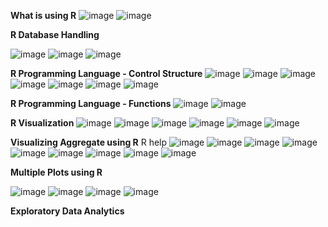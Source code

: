 **What is using R**
![image](https://github.com/princit/Data_Analysis_and_Bussiness_Intelligence/assets/29123911/c3d1d1b9-5cd8-43fe-bf20-22ca36551a31)
![image](https://github.com/princit/Data_Analysis_and_Bussiness_Intelligence/assets/29123911/d1edc75b-c2e3-4112-b5b7-eed9d72919ef)

**R Database Handling**

![image](https://github.com/princit/Data_Analysis_and_Bussiness_Intelligence/assets/29123911/ca560fc5-8b7b-42bb-96df-d950b5b6bcc2)
![image](https://github.com/princit/Data_Analysis_and_Bussiness_Intelligence/assets/29123911/622be148-292d-4d66-bb5c-b06d4de4a5b2)
![image](https://github.com/princit/Data_Analysis_and_Bussiness_Intelligence/assets/29123911/1ef5ed72-60df-4169-846c-5fd8ca4cb112)

 **R Programming Language - Control Structure**
 ![image](https://github.com/princit/Data_Analysis_and_Bussiness_Intelligence/assets/29123911/1a9623ae-dccc-4c3e-9a5f-3992d31a002f)
![image](https://github.com/princit/Data_Analysis_and_Bussiness_Intelligence/assets/29123911/d0e30a82-8cf3-4641-86ee-c2404f816374)
![image](https://github.com/princit/Data_Analysis_and_Bussiness_Intelligence/assets/29123911/d2544cdf-5a3e-4881-bd12-707954ce480b)
![image](https://github.com/princit/Data_Analysis_and_Bussiness_Intelligence/assets/29123911/7e968159-b825-4543-ad13-3f8b61d81572)
![image](https://github.com/princit/Data_Analysis_and_Bussiness_Intelligence/assets/29123911/b8dcbfed-edb0-4134-ae59-3a260d1aad00)
![image](https://github.com/princit/Data_Analysis_and_Bussiness_Intelligence/assets/29123911/d954a884-f723-4842-865c-cbcd525c34ba)
![image](https://github.com/princit/Data_Analysis_and_Bussiness_Intelligence/assets/29123911/a263782e-3923-47cf-9c46-9a7db9c50f19)

**R Programming Language - Functions**
![image](https://github.com/princit/Data_Analysis_and_Bussiness_Intelligence/assets/29123911/ee2561a3-f2eb-4a38-bc22-848ea699071d)
![image](https://github.com/princit/Data_Analysis_and_Bussiness_Intelligence/assets/29123911/8561f588-ebd8-4329-a0a8-b5b9af3aabc3)

**R Visualization**
![image](https://github.com/princit/Data_Analysis_and_Bussiness_Intelligence/assets/29123911/23e19676-0e1a-4b24-9917-b0cfe2551559)
![image](https://github.com/princit/Data_Analysis_and_Bussiness_Intelligence/assets/29123911/5f70a115-66db-4f56-b112-918c41904aa1)
![image](https://github.com/princit/Data_Analysis_and_Bussiness_Intelligence/assets/29123911/80da6863-ad79-40ac-be3e-d72792f37f11)
![image](https://github.com/princit/Data_Analysis_and_Bussiness_Intelligence/assets/29123911/1ef4c368-0074-4169-94a4-6fdc09419844)
![image](https://github.com/princit/Data_Analysis_and_Bussiness_Intelligence/assets/29123911/fd601df1-5199-44ee-814a-51830be34275)
![image](https://github.com/princit/Data_Analysis_and_Bussiness_Intelligence/assets/29123911/5c175d03-b6b0-4b74-8254-81b9b6eac4ec)

**Visualizing Aggregate using R**
R help
![image](https://github.com/princit/Data_Analysis_and_Bussiness_Intelligence/assets/29123911/17ad353f-89e1-4d35-a056-46ef2eff41a2)
![image](https://github.com/princit/Data_Analysis_and_Bussiness_Intelligence/assets/29123911/ab91e85c-d59a-4c1e-b9ba-c9787886a8f9)
![image](https://github.com/princit/Data_Analysis_and_Bussiness_Intelligence/assets/29123911/d7a26dee-8f99-41d1-89a8-d914e420a515)
![image](https://github.com/princit/Data_Analysis_and_Bussiness_Intelligence/assets/29123911/f7801340-30f6-4ab4-9fe9-429b686412b1)
![image](https://github.com/princit/Data_Analysis_and_Bussiness_Intelligence/assets/29123911/8417da74-1eb3-40e2-9d3b-ff1ffc4fb288)
![image](https://github.com/princit/Data_Analysis_and_Bussiness_Intelligence/assets/29123911/15910b1e-4576-4c47-9344-dd17199841a8)
![image](https://github.com/princit/Data_Analysis_and_Bussiness_Intelligence/assets/29123911/9237333e-87eb-431d-98c5-fed108c4bbbc)
![image](https://github.com/princit/Data_Analysis_and_Bussiness_Intelligence/assets/29123911/b9c5416e-d386-4996-88fb-c5f027b6af0a)
![image](https://github.com/princit/Data_Analysis_and_Bussiness_Intelligence/assets/29123911/60aad123-36ca-4e14-a0d8-48c8fbb14f86)

**Multiple Plots using R**

![image](https://github.com/princit/Data_Analysis_and_Bussiness_Intelligence/assets/29123911/e92fb945-87f4-416a-986b-9e9ce8e79b82)
![image](https://github.com/princit/Data_Analysis_and_Bussiness_Intelligence/assets/29123911/a68aa186-efaa-436a-9e6b-654afb27e9c0)
![image](https://github.com/princit/Data_Analysis_and_Bussiness_Intelligence/assets/29123911/1916bd63-d6da-4827-845a-ea31a9e6f8ca)
![image](https://github.com/princit/Data_Analysis_and_Bussiness_Intelligence/assets/29123911/40d82194-208f-495d-8e58-92c8d9e66cc4)

**Exploratory Data Analytics**



